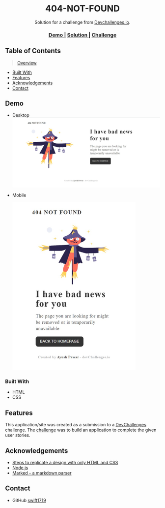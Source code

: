 <!-- Please update value in the {}  -->

<h1 align="center">404-NOT-FOUND</h1>

<div align="center">
   Solution for a challenge from  <a href="http://devchallenges.io" target="_blank">Devchallenges.io</a>.
</div>

<div align="center">
  <h3>
    <a href="https://{your-demo-link.your-domain}">
      Demo
    </a>
    <span> | </span>
    <a href="https://github.com/swift1719/devCh-404-pg/">
      Solution
    </a>
    <span> | </span>
    <a href="https://devchallenges.io/challenges/wBunSb7FPrIepJZAg0sY">
      Challenge
    </a>
  </h3>
</div>

<!-- TABLE OF CONTENTS -->

## Table of Contents

> [Overview](#overview)

- [Built With](#built-with)
- [Features](#features)
- [Acknowledgements](#acknowledgements)
- [Contact](#contact)

<!-- OVERVIEW -->

## Demo 
- Desktop
  <img src="https://raw.githubusercontent.com/swift1719/devCh-404-pg/main/assets/desktop.jpg" />
  
- Mobile

  <img src="https://raw.githubusercontent.com/swift1719/devCh-404-pg/main/assets/mobile.jpg" width="400px"/>


### Built With
 - HTML
 - CSS

## Features

<!-- List the features of your application or follow the template. Don't share the figma file here :) -->

This application/site was created as a submission to a [DevChallenges](https://devchallenges.io/challenges) challenge. The [challenge](https://devchallenges.io/challenges/wBunSb7FPrIepJZAg0sY) was to build an application to complete the given user stories.


## Acknowledgements

<!-- This section should list any articles or add-ons/plugins that helps you to complete the project. This is optional but it will help you in the future. For exmpale -->

- [Steps to replicate a design with only HTML and CSS](https://devchallenges-blogs.web.app/how-to-replicate-design/)
- [Node.js](https://nodejs.org/)
- [Marked - a markdown parser](https://github.com/chjj/marked)

## Contact

- GitHub [swift1719](https://{github.com/swift1719})

